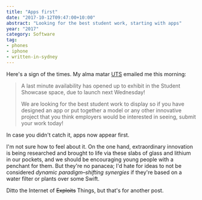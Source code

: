 ```yaml
---
title: "Apps first"
date: "2017-10-12T09:47:00+10:00"
abstract: "Looking for the best student work, starting with apps"
year: "2017"
category: Software
tag:
- phones
- iphone
- written-in-sydney
---
```

Here's a sign of the times. My alma matar [UTS] emailed me this morning:

> A  last minute availability has opened up to exhibit in the Student Showcase space, due to launch next Wednesday!
> 
> We are looking for the best student work to display so if you have designed an app or put together a model  or any other innovative project that you think employers would be interested in seeing, submit your work today! 

In case you didn't catch it, apps now appear first.

I'm not sure how to feel about it. On the one hand, extraordinary innovation is being researched and brought to life via these slabs of glass and lithium in our pockets, and we should be encouraging young people with a penchant for them. But they're no panacea; I'd hate for ideas to not be considered *dynamic paradigm–shifting synergies* if they're based on a water filter or plants over some Swift.

Ditto the Internet of <del>Exploits</del> Things, but that's for another post.

[UTS]: https://uts.edu.au/

